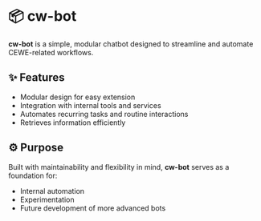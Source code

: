 # 📦 cw-bot

**cw-bot** is a simple, modular chatbot designed to streamline and automate CEWE-related workflows.

## ✨ Features

- Modular design for easy extension
- Integration with internal tools and services
- Automates recurring tasks and routine interactions
- Retrieves information efficiently

## ⚙️ Purpose

Built with maintainability and flexibility in mind, **cw-bot** serves as a foundation for:

- Internal automation
- Experimentation
- Future development of more advanced bots
